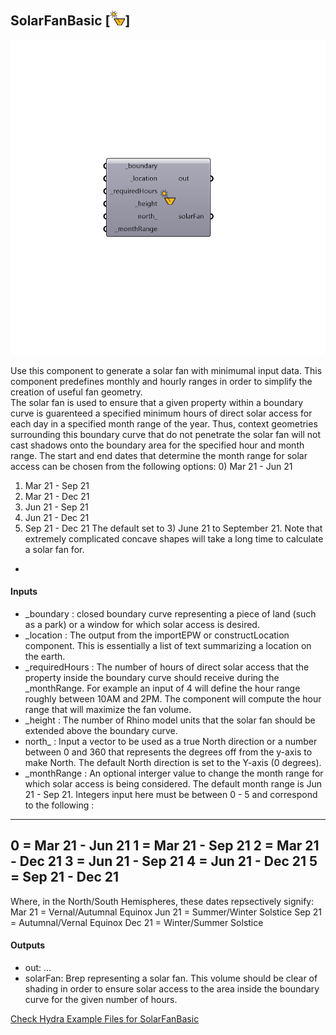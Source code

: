 ## SolarFanBasic [![IMAGE](images/icons/SolarFanBasic.png)]

![IMAGE](images/components/SolarFanBasic.png)

Use this component to generate a solar fan with minimumal input data. This component predefines monthly and hourly ranges in order to simplify the creation of useful fan geometry.    
 The solar fan is used to ensure that a given property within a boundary curve is guarenteed a specified minimum hours of direct solar access for each day in a specified month range of the year.
 Thus, context geometries surrounding this boundary curve that do not penetrate the solar fan will not cast shadows onto the boundary area for the specified hour and month range.
 The start and end dates that determine the month range for solar access can be chosen from the following options:
 0) Mar 21 - Jun 21
 1) Mar 21 - Sep 21
 2) Mar 21 - Dec 21
 3) Jun 21 - Sep 21
 4) Jun 21 - Dec 21
 5) Sep 21 - Dec 21
 The default set to 3) June 21 to September 21.
 Note that extremely complicated concave shapes will take a long time to calculate a solar fan for.
 -
 

#### Inputs
* _boundary <Required>: closed boundary curve representing a piece of land (such as a park) or a window for which solar access is desired.
* _location <Required>: The output from the importEPW or constructLocation component.  This is essentially a list of text summarizing a location on the earth.
* _requiredHours <Required>: The number of hours of direct solar access that the property inside the boundary curve should receive during the _monthRange. For example an input of 4 will define the hour range roughly between 10AM and 2PM. The component will compute the hour range that will maximize the fan volume. 
* _height <Required>: The number of Rhino model units that the solar fan should be extended above the boundary curve.
* north_ <Optional>: Input a vector to be used as a true North direction or a number between 0 and 360 that represents the degrees off from the y-axis to make North.  The default North direction is set to the Y-axis (0 degrees).
* _monthRange <Required>: An optional interger value to change the month range for which solar access is being considered. The default month range is Jun 21 - Sep 21.
 Integers input here must be between 0 - 5 and correspond to the following :
 ---
 0 = Mar 21 - Jun 21
 1 = Mar 21 - Sep 21
 2 = Mar 21 - Dec 21
 3 = Jun 21 - Sep 21
 4 = Jun 21 - Dec 21
 5 = Sep 21 - Dec 21
 ---
 Where, in the North/South Hemispheres, these dates repsectively signify:
 Mar 21 = Vernal/Autumnal Equinox
 Jun 21 = Summer/Winter Solstice
 Sep 21 = Autumnal/Vernal Equinox
 Dec 21 = Winter/Summer Solstice

#### Outputs
* out: ...
* solarFan: Brep representing a solar fan.  This volume should be clear of shading in order to ensure solar access to the area inside the boundary curve for the given number of hours.


[Check Hydra Example Files for SolarFanBasic](https://hydrashare.github.io/hydra/index.html?keywords=SolarFanBasic)
